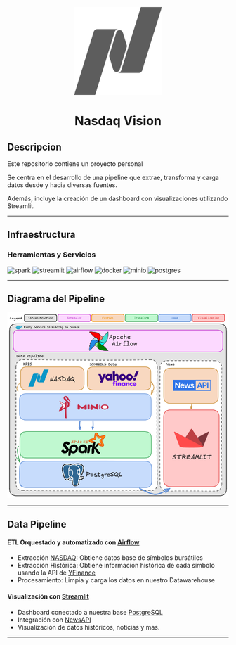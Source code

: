 
<p align="center">
<img height="200" width="200" src="img/nasdaq-grey.png"/>
</p>
<h1 align="center">Nasdaq Vision</h1>

## Descripcion
<p>Este repositorio contiene un proyecto personal</p>
<p>Se centra en el desarrollo de una pipeline que extrae, transforma y carga datos desde y hacia diversas fuentes.</p>
<p>Además, incluye la creación de un dashboard con visualizaciones utilizando Streamlit.</p>

---
## Infraestructura
### Herramientas y Servicios
![spark](https://img.shields.io/badge/Apache_Spark-FF694B?style=flat-square&logo=apache-spark&logoColor=white) ![streamlit](https://img.shields.io/badge/Streamlit-FF4B4B?style=flat-square&logo=streamlit&logoColor=white) ![airflow](https://img.shields.io/badge/Apache_Airflow-844FBA?style=flat-square&logo=apache-airflow&logoColor=white) ![docker](https://img.shields.io/badge/Docker-2496ED?style=flat-square&logo=docker&logoColor=white) ![minio](https://img.shields.io/badge/MinIO-ff4b4b?style=flat-square&logo=minio&logoColor=white) ![postgres](https://img.shields.io/badge/PostgreSQL-4169E1?style=flat-square&logo=postgresql&logoColor=white) 

---
## Diagrama del Pipeline

![Diagrama del Pipeline](img/diagram.png)

---

## Data Pipeline

#### ETL Orquestado y automatizado con [Airflow](https://airflow.apache.org/)
- Extracción [NASDAQ](https://www.nasdaq.com/): Obtiene datos base de símbolos bursátiles
- Extracción Histórica: Obtiene información histórica de cada símbolo usando la API de [YFinance](https://finance.yahoo.com/)
- Procesamiento: Limpia y carga los datos en nuestro Datawarehouse

#### Visualización con [Streamlit](https://streamlit.io/)
- Dashboard conectado a nuestra base [PostgreSQL](https://www.postgresql.org/)
- Integración con [NewsAPI](https://newsapi.org/)
- Visualización de datos históricos, noticias y mas.

---
